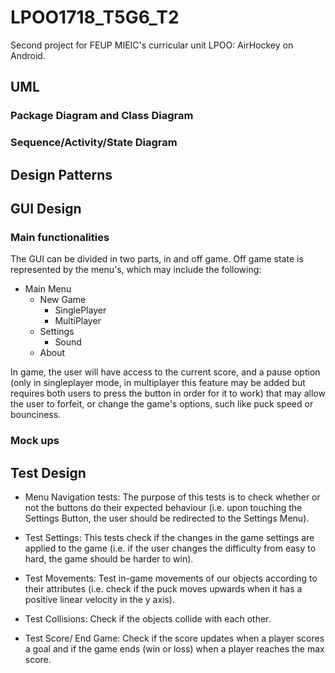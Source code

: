 # LPOO1718_T5G6_T2
Second project for FEUP MIEIC's curricular unit LPOO: AirHockey on Android.

## UML

### Package Diagram and Class Diagram

### Sequence/Activity/State Diagram

## Design Patterns

## GUI Design

### Main functionalities
The GUI can be divided in two parts, in and off game.
Off game state is represented by the menu's, which may include the following:

- Main Menu
  - New Game
    - SinglePlayer
    - MultiPlayer
  - Settings
    - Sound
  - About
  
In game, the user will have access to the current score, and a pause option (only in singleplayer mode, in multiplayer this feature may be added but requires both users to press the button in order for it to work) that may allow the user to forfeit, or change the game's options, such like puck speed or bounciness.

### Mock ups

## Test Design

- Menu Navigation tests: The purpose of this tests is to check whether or not the buttons do their expected behaviour (i.e. upon touching the Settings Button, the user should be redirected to the Settings Menu).

- Test Settings: This tests check if the changes in the game settings are applied to the game (i.e. if the user changes the difficulty
from easy to hard, the game should be harder to win).

- Test Movements: Test in-game movements of our objects according to their attributes (i.e. check if the puck moves upwards when it has a positive linear velocity in the y axis).

- Test Collisions: Check if the objects collide with each other.

- Test Score/ End Game: Check if the score updates when a player scores a goal and if the game ends (win or loss) when a player reaches the max score. 
